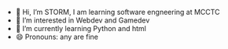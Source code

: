 - 👋 Hi, I’m STORM, I am learning software engneering at MCCTC
- 👀 I’m interested in Webdev and Gamedev
- 🌱 I’m currently learning Python and html
- 😄 Pronouns: any are fine

<!---
STORM-MCCTC/STORM-MCCTC is a ✨ special ✨ repository because its `README.md` (this file) appears on your GitHub profile.
You can click the Preview link to take a look at your changes.
--->
